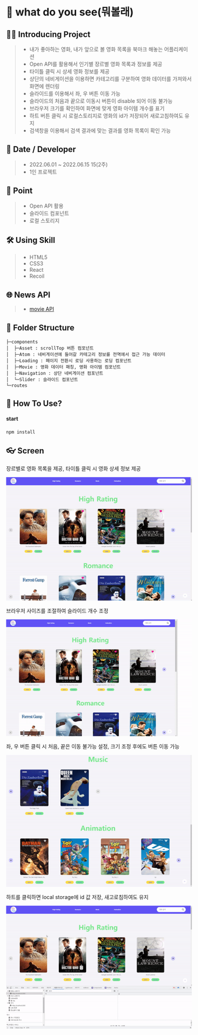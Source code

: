 # 📡 what do you see(뭐볼래)

## 💁‍♂️ Introducing Project

> -   내가 좋아하는 영화, 내가 앞으로 볼 영화 목록을 북마크 해놓는 어플리케이션
> -   Open API를 활용해서 인기별 장르별 영화 목록과 정보를 제공
> -   타이틀 클릭 시 상세 영화 정보를 제공
> -   상단의 네비게이션을 이용하면 카테고리를 구분하여 영화 데이터를 가져와서 화면에 렌더링
> -   슬라이드를 이용해서 좌, 우 버튼 이동 가능
> -   슬라이드의 처음과 끝으로 이동시 버튼이 disable 되어 이동 불가능
> -   브라우저 크기를 확인하여 화면에 맞게 영화 아이템 개수를 표기
> -   하트 버튼 클릭 시 로컬스토리지로 영화의 id가 저장되어 새로고침하여도 유지
> -   검색창을 이용해서 검색 결과에 맞는 결과를 영화 목록이 확인 가능

## 📅 Date / Developer

> -   2022.06.01 ~ 2022.06.15 15(2주)
> -   1인 프로젝트

## 📌 Point

> -   Open API 활용
> -   슬라이드 컴포넌트
> -   로컬 스토리지

## 🛠 Using Skill

> -   HTML5
> -   CSS3
> -   React
> -   Recoil

## 🌐 News API

> -   [movie API](https://yts.mx)

## 📁 Folder Structure

```
├─components
│  ├─Asset : scrollTop 버튼 컴포넌트
│  ├─Atom : 네비게이션에 들어갈 카테고리 정보를 전역에서 접근 가능 데이터
│  ├─Loading : 페이지 전환시 로딩 사용하는 로딩 컴포넌트
│  ├─Movie : 영화 데이터 패칭, 영화 아이템 컴포넌트
│  ├─Navigation : 상단 네비게이션 컴포넌트
│  └─Slider : 슬라이드 컴포넌트
└─routes

```

## 🔧 How To Use?

#### start

```
npm install
```

## 👓 Screen

<p>장르별로 영화 목록을 제공, 타이틀 클릭 시 영화 상세 정보 제공</p>
<center>
  <img
    src="./readme_assets/default.gif"
  />
</center>

<p>브라우저 사이즈를 조절하여 슬라이드 개수 조정</p>
<center>
  <img
    src="./readme_assets/slide01.gif"
  />
</center>

<p>좌, 우 버튼 클릭 시 처음, 끝은 이동 불가능 설정, 크기 조정 후에도 버튼 이동 가능</p>
<center>
  <img
    src="./readme_assets/slide02.gif"
  />
</center>

<p>하트를 클릭하면 local storage에 id 값 저장, 새고로침하여도 유지</p>
<center>
  <img
    src="./readme_assets/local-storage.gif"
  />
</center>
